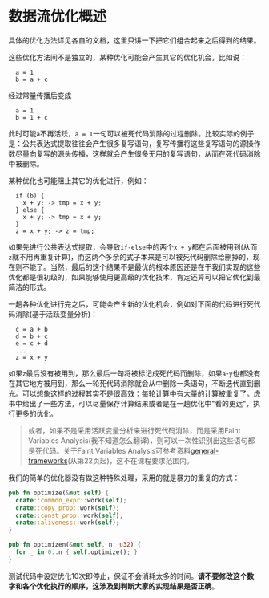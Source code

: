 # 数据流优化概述

具体的优化方法详见各自的文档，这里只讲一下把它们组合起来之后得到的结果。

这些优化方法间不是独立的，某种优化可能会产生其它的优化机会，比如说：

```
  a = 1
  b = a + c
```

经过常量传播后变成

```
  a = 1
  b = 1 + c
```

此时可能`a`不再活跃，`a = 1`一句可以被死代码消除的过程删除。比较实际的例子是：公共表达式提取往往会产生很多复写语句，复写传播将这些复写语句的源操作数尽量向复写的源头传播，这样就会产生很多无用的复写语句，从而在死代码消除中被删除。

某种优化也可能阻止其它的优化进行，例如：

```
  if (b) {
    x + y; -> tmp = x + y;
  } else {
    x + y; -> tmp = x + y;
  }
  z = x + y; -> z = tmp;
```

如果先进行公共表达式提取，会导致`if-else`中的两个`x + y`都在后面被用到(从而`z`就不用再重复计算)，而这两个多余的式子本来是可以被死代码删除给删掉的，现在则不能了。当然，最后的这个结果不是最优的根本原因还是在于我们实现的这些优化都是很初级的，如果能够使用更高级的优化技术，肯定还算可以把它优化到最简洁的形式。

一趟各种优化进行完之后，可能会产生新的优化机会，例如对下面的代码进行死代码消除(基于活跃变量分析)：

```
  c = a + b
  d = b + c
  e = c + d
  ...
  z = x + y
```

如果`z`最后没有被用到，那么最后一句将被标记成死代码而删除，如果`a`-`y`也都没有在其它地方被用到，那么一轮死代码消除就会从中删除一条语句，不断迭代直到删光。可以想象这样的过程其实不是很高效：每轮计算中有大量的计算被重复了。虎书中给出了一些方法，可以尽量保存计算结果或者是在一趟优化中"看的更远"，执行更多的优化。

> 或者，如果不是采用活跃变量分析来进行死代码消除，而是采用Faint Variables Analysis(我不知道怎么翻译)，则可以一次性识别出这些语句都是死代码。关于Faint Variables Analysis可参考资料[general-frameworks](https://www.cl.cam.ac.uk/teaching/1011/L111/general-frameworks.pdf)(从第22页起)，这不在课程要求范围内。

我们的简单的优化器没有做这种特殊处理，采用的就是暴力的重复的方式：

```rust
pub fn optimize(&mut self) {
  crate::common_expr::work(self);
  crate::copy_prop::work(self);
  crate::const_prop::work(self);
  crate::aliveness::work(self);
}

pub fn optimizen(&mut self, n: u32) {
  for _ in 0..n { self.optimize(); }
}
```

测试代码中设定优化10次即停止，保证不会消耗太多的时间。**请不要修改这个数字和各个优化执行的顺序，这涉及到判断大家的实现结果是否正确**。